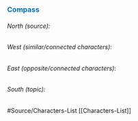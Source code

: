 




### <span style="color:#0070c0">Compass</span>
###### North (source):


###### West (similar/connected characters):


###### East (opposite/connected characters):


###### South (topic):



#Source/Characters-List [[Characters-List]]

